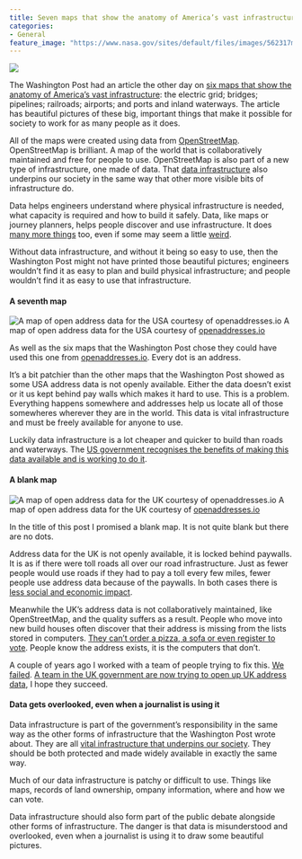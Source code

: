 ```yaml
---
title: Seven maps that show the anatomy of America’s vast infrastructure and one blank map
categories:
- General
feature_image: "https://www.nasa.gov/sites/default/files/images/562317main_PIA14033_full.jpg"
---
```


![](https://cdn-images-1.medium.com/max/800/1*w40c1Je9Xr1gbEobFiaBxQ.jpeg)

The Washington Post had an article the other day on [six maps that show the anatomy of America’s vast infrastructure](https://www.washingtonpost.com/graphics/national/maps-of-american-infrastrucure/?hpid=hp_hp-top-table-main_gfx-infrastructure-320pm%3Ahomepage%2Fstory): the electric grid; bridges; pipelines; railroads; airports; and ports and inland waterways. The article has beautiful pictures of these big, important things that make it possible for society to work for as many people as it does.

All of the maps were created using data from [OpenStreetMap](http://www.openstreetmap.org). OpenStreetMap is brilliant. A map of the world that is collaboratively maintained and free for people to use. OpenStreetMap is also part of a new type of infrastructure, one made of data. That [data infrastructure](http://theodi.org/what-is-data-infrastructure) also underpins our society in the same way that other more visible bits of infrastructure do.

<!-- more -->

Data helps engineers understand where physical infrastructure is needed, what capacity is required and how to build it safely. Data, like maps or journey planners, helps people discover and use infrastructure. It does [many more things](http://theodi.org/the-value-of-open-data) too, even if some may seem a little [weird](https://theodi.org/blog/seven-weird-ways-that-data-is-used).

Without data infrastructure, and without it being so easy to use, then the Washington Post might not have printed those beautiful pictures; engineers wouldn’t find it as easy to plan and build physical infrastructure; and people wouldn’t find it as easy to use that infrastructure.

#### A seventh map

![A map of open address data for the USA courtesy of [openaddresses.io](https://openaddresses.io/)](https://cdn-images-1.medium.com/max/600/1*wLOvt5jdun_3geIlZd_h1A.png)
A map of open address data for the USA courtesy of [openaddresses.io](https://openaddresses.io/)

As well as the six maps that the Washington Post chose they could have used this one from [openaddresses.io](https://openaddresses.io/). Every dot is an address.

It’s a bit patchier than the other maps that the Washington Post showed as some USA address data is not openly available. Either the data doesn’t exist or it us kept behind pay walls which makes it hard to use. This is a problem. Everything happens somewhere and addresses help us locate all of those somewheres wherever they are in the world. This data is vital infrastructure and must be freely available for anyone to use.

Luckily data infrastructure is a lot cheaper and quicker to build than roads and waterways. The [US government recognises the benefits of making this data available and is working to do it](http://fedscoop.com/national-address-database).

#### A blank map

![A map of open address data for the UK courtesy of [openaddresses.io](https://openaddresses.io/)](https://cdn-images-1.medium.com/max/600/1*7wBOnaGj7cmMrNrqPmHFjQ.png)
A map of open address data for the UK courtesy of [openaddresses.io](https://openaddresses.io/)

In the title of this post I promised a blank map. It is not quite blank but there are no dots.

Address data for the UK is not openly available, it is locked behind paywalls. It is as if there were toll roads all over our road infrastructure. Just as fewer people would use roads if they had to pay a toll every few miles, fewer people use address data because of the paywalls. In both cases there is [less social and economic impact](http://theodi.org/research-economic-value-open-paid-data).

Meanwhile the UK’s address data is not collaboratively maintained, like OpenStreetMap, and the quality suffers as a result. People who move into new build houses often discover that their address is missing from the lists stored in computers. [They can’t order a pizza, a sofa or even register to vote](https://alpha.openaddressesuk.org/blog/2015/02/09/living-breathing-problem). People know the address exists, it is the computers that don’t.

A couple of years ago I worked with a team of people trying to fix this. [We failed](https://hackernoon.com/open-addresses-will-the-address-wars-ever-end-f1241bd24283#.dbzwm4rbb). [A team in the UK government are now trying to open up UK address data](https://gds.blog.gov.uk/2016/03/23/an-open-address-register/), I hope they succeed.

#### Data gets overlooked, even when a journalist is using it

Data infrastructure is part of the government’s responsibility in the same way as the other forms of infrastructure that the Washington Post wrote about. They are all [vital infrastructure that underpins our society](http://theodi.org/blog/data-is-critical-national-infrastructure-lets-make-it-open-and-secure). They should be both protected and made widely available in exactly the same way.

Much of our data infrastructure is patchy or difficult to use. Things like maps, records of land ownership, ompany information, where and how we can vote.

Data infrastructure should also form part of the public debate alongside other forms of infrastructure. The danger is that data is misunderstood and overlooked, even when a journalist is using it to draw some beautiful pictures.
